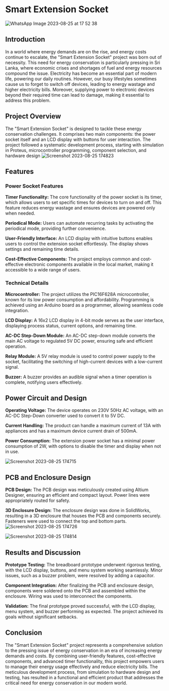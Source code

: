 
# Smart Extension Socket
![WhatsApp Image 2023-08-25 at 17 52 38](https://github.com/melisaoshaini/Smart-Extension-Socket/assets/129177431/ff357493-b178-405b-8034-4000a5f1cb87)





## Introduction
In a world where energy demands are on the rise, and energy costs continue to escalate, the "Smart Extension Socket" project was born out of necessity. This need for energy conservation is particularly pressing in Sri Lanka, where economic crises and shortages of fuel and energy resources compound the issue. Electricity has become an essential part of modern life, powering our daily routines. However, our busy lifestyles sometimes cause us to forget to switch off devices, leading to energy wastage and higher electricity bills. Moreover, supplying power to electronic devices beyond their required time can lead to damage, making it essential to address this problem.

## Project Overview
The "Smart Extension Socket" is designed to tackle these energy conservation challenges. It comprises two main components: the power socket itself and an LCD display with buttons for user interaction. The project followed a systematic development process, starting with simulation in Proteus, microcontroller programming, component selection, and hardware design
![Screenshot 2023-08-25 174823](https://github.com/melisaoshaini/Smart-Extension-Socket/assets/129177431/1fc5c49b-dd04-4186-851c-bec4bd96838f)



## Features
### Power Socket Features
**Timer Functionality:** The core functionality of the power socket is its timer, which allows users to set specific times for devices to turn on and off. This feature reduces energy wastage and ensures devices are powered only when needed.

**Periodical Mode:** Users can automate recurring tasks by activating the periodical mode, providing further convenience.

**User-Friendly Interface:** An LCD display with intuitive buttons enables users to control the extension socket effortlessly. The display shows settings and remaining time details.

**Cost-Effective Components:** The project employs common and cost-effective electronic components available in the local market, making it accessible to a wide range of users.

### Technical Details
**Microcontroller:** The project utilizes the PIC16F628A microcontroller, known for its low power consumption and affordability. Programming is achieved using an Arduino board as a programmer, allowing seamless code integration.

**LCD Display:** A 16x2 LCD display in 4-bit mode serves as the user interface, displaying process status, current options, and remaining time.

**AC-DC Step-Down Module:** An AC-DC step-down module converts the main AC voltage to regulated 5V DC power, ensuring safe and efficient operation.

**Relay Module:** A 5V relay module is used to control power supply to the socket, facilitating the switching of high-current devices with a low-current signal.

**Buzzer:** A buzzer provides an audible signal when a timer operation is complete, notifying users effectively.

## Power Circuit and Design
**Operating Voltage:** The device operates on 230V 50Hz AC voltage, with an AC-DC Step-Down converter used to convert it to 5V DC.

**Current Handling:** The product can handle a maximum current of 13A with appliances and has a maximum device current drain of 500mA.

**Power Consumption:** The extension power socket has a minimal power consumption of 2W, with options to disable the timer and display when not in use.

![Screenshot 2023-08-25 174715](https://github.com/melisaoshaini/Smart-Extension-Socket/assets/129177431/6ea04e50-60ce-4242-8a73-e9f7a55a3485)



## PCB and Enclosure Design
**PCB Design:** The PCB design was meticulously created using Altium Designer, ensuring an efficient and compact layout. Power lines were appropriately routed for safety.

**3D Enclosure Design:** The enclosure design was done in SolidWorks, resulting in a 3D enclosure that houses the PCB and components securely. Fasteners were used to connect the top and bottom parts.
![Screenshot 2023-08-25 174726](https://github.com/melisaoshaini/Smart-Extension-Socket/assets/129177431/52b361e2-0eaf-4219-8cb3-8c304825245e)


![Screenshot 2023-08-25 174814](https://github.com/melisaoshaini/Smart-Extension-Socket/assets/129177431/f2fc3051-e11d-43a7-a1a3-190c5d1d3234)

## Results and Discussion
**Prototype Testing:** The breadboard prototype underwent rigorous testing, with the LCD display, buttons, and menu system working seamlessly. Minor issues, such as a buzzer problem, were resolved by adding a capacitor.

**Component Integration:** After finalizing the PCB and enclosure design, components were soldered onto the PCB and assembled within the enclosure. Wiring was used to interconnect the components.

**Validation:** The final prototype proved successful, with the LCD display, menu system, and buzzer performing as expected. The project achieved its goals without significant setbacks.

## Conclusion
The "Smart Extension Socket" project represents a comprehensive solution to the pressing issue of energy conservation in an era of increasing energy demands and costs. By combining user-friendly features, cost-effective components, and advanced timer functionality, this project empowers users to manage their energy usage effectively and reduce electricity bills. The meticulous development process, from simulation to hardware design and testing, has resulted in a functional and efficient product that addresses the critical need for energy conservation in our modern world.







